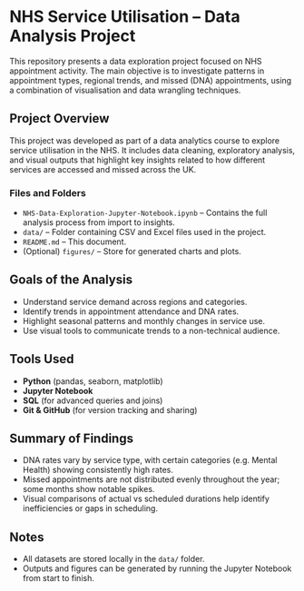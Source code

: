 # NHS Service Utilisation – Data Analysis Project

This repository presents a data exploration project focused on NHS appointment activity. The main objective is to investigate patterns in appointment types, regional trends, and missed (DNA) appointments, using a combination of visualisation and data wrangling techniques.

## Project Overview

This project was developed as part of a data analytics course to explore service utilisation in the NHS. It includes data cleaning, exploratory analysis, and visual outputs that highlight key insights related to how different services are accessed and missed across the UK.

### Files and Folders

- `NHS-Data-Exploration-Jupyter-Notebook.ipynb` – Contains the full analysis process from import to insights.
- `data/` – Folder containing CSV and Excel files used in the project.
- `README.md` – This document.
- (Optional) `figures/` – Store for generated charts and plots.

## Goals of the Analysis

- Understand service demand across regions and categories.
- Identify trends in appointment attendance and DNA rates.
- Highlight seasonal patterns and monthly changes in service use.
- Use visual tools to communicate trends to a non-technical audience.

## Tools Used

- **Python** (pandas, seaborn, matplotlib)
- **Jupyter Notebook**
- **SQL** (for advanced queries and joins)
- **Git & GitHub** (for version tracking and sharing)

## Summary of Findings

- DNA rates vary by service type, with certain categories (e.g. Mental Health) showing consistently high rates.
- Missed appointments are not distributed evenly throughout the year; some months show notable spikes.
- Visual comparisons of actual vs scheduled durations help identify inefficiencies or gaps in scheduling.

## Notes

- All datasets are stored locally in the `data/` folder.
- Outputs and figures can be generated by running the Jupyter Notebook from start to finish.

